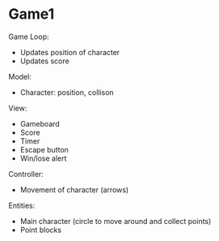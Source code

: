 # Game1

Game Loop:
* Updates position of character
* Updates score
  

Model:
* Character: position, collison


View:
* Gameboard
* Score
* Timer
* Escape button
* Win/lose alert

Controller:
* Movement of character (arrows)

Entities:
* Main character (circle to move around and collect points)
* Point blocks 
